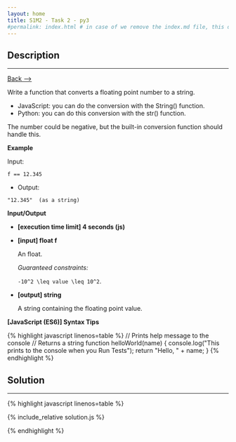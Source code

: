 ```yaml
---
layout: home
title: S1M2 - Task 2 - py3
#permalink: index.html # in case of we remove the index.md file, this doc will be the index page
---
```


<div class="row">
<div class="columnStmt" markdown="1">

##  Description
------

[Back --> ](../README.md) 

Write a function that converts a floating point number to a string.

-   JavaScript: you can do the conversion with the String() function.
-   Python: you can do this conversion with the str() function.

The number could be negative, but the built-in conversion function should handle this.

**Example**

Input:
```
f == 12.345
```
-   Output:
```
"12.345"  (as a string)
```

**Input/Output**

* **[execution time limit] 4 seconds (js)**

* **[input] float f**

    An float.

    *Guaranteed constraints:*

    <code type='math/tex'>-10^2 \leq value \leq 10^2</code>.

* **[output] string**

    A string containing the floating point value.

**[JavaScript (ES6)] Syntax Tips**

{% highlight javascript linenos=table %}
// Prints help message to the console
// Returns a string
function helloWorld(name) {
    console.log("This prints to the console when you Run Tests");
    return "Hello, " + name;
}
{% endhighlight %}

</div>
<div class="columnSol" markdown="1">

## Solution
------

{% highlight javascript linenos=table %}

{% include_relative solution.js %}

{% endhighlight %}

</div>
</div>